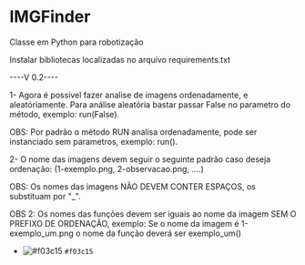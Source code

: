 # IMGFinder
Classe em Python para robotização 

Instalar bibliotecas localizadas no arquivo requirements.txt

----V 0.2----

1- Agora é possivel fazer analise de imagens ordenadamente, e aleatóriamente. Para análise aleatória bastar passar False no parametro do método, exemplo: run(False).

OBS: Por padrão o método RUN analisa ordenadamente, pode ser instanciado sem parametros, exemplo: run().

2-  O nome das imagens devem seguir o seguinte padrão caso deseja ordenação: (1-exemplo.png, 2-observacao.png, ....)

OBS: Os nomes das imagens NÃO DEVEM CONTER ESPAÇOS,  os substituam por "_".

OBS 2: Os nomes das funções devem ser iguais ao nome da imagem SEM O PREFIXO DE ORDENAÇÃO, exemplo: Se o nome da imagem é 1-exemplo_um.png
o nome da função deverá ser exemplo_um()

- ![#f03c15](https://placehold.it/15/f03c15/000000?text=+) `#f03c15`

